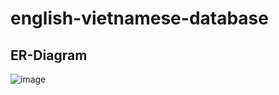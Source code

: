 # english-vietnamese-database
## ER-Diagram
![image](https://github.com/png261/english-vietnamese-database/assets/63899044/4a2d1877-6a96-4cbb-8574-d3813334d3e1)


